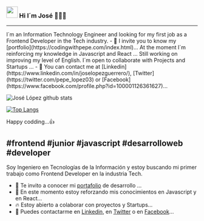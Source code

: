 ### <img src="https://www.gifsanimados.org/data/media/1645/saludar-con-la-mano-imagen-animada-0080.gif" width="30" height="30" />  Hi I´m José   👨🏻‍💻
<hr/>
I´m an Information Technology Engineer and looking for my first job as a Frontend Developer in the Tech industry.
- 🔭 I invite you to know my [portfolio](https://codingwithpepe.com/index.html)...
At the moment I´m reinforcing my knowledge in Javascript and React ...
Still working on improving my level of English.
I´m open to collaborate with Projects and Startups ...
- 💬 You can contact me at [Linkedin](https://www.linkedin.com/in/joselopezguerrero/), [Twitter](https://twitter.com/pepe_lopez03) or [Facebook](https://www.facebook.com/profile.php?id=100001126361627)...


![José López github stats](https://github-readme-stats.vercel.app/api?username=JoseLG03)

[![Top Langs](https://github-readme-stats.vercel.app/api/top-langs/?username=JoseLG03)](https://github.com/JoseLG03/github-readme-stats)

Happy codding...👍

#frontend #junior #javascript #desarrolloweb #developer
-----------------------------------------------------------------------------------------------------------------------------------------------------------------------------------
Soy Ingeniero en Tecnologías de la Información y estoy buscando mi primer trabajo como Frontend Developer en la industria Tech.

<!-- **JoseLG03/JoseLG03** is a ✨ _special_ ✨ repository because its `README.md` (this file) appears on your GitHub profile. -->

- 🔭 Te invito a conocer mi [portafolio](https://codingwithpepe.com/index.html) de desarrollo ...
- 🌱 En este momento estoy reforzando mis conocimientos en Javascript y en React...
- 🔥 Estoy abierto a colaborar con proyectos y Startups...
- 💬 Puedes contactarme en [Linkedin](https://www.linkedin.com/in/joselopezguerrero/), en [Twitter](https://twitter.com/pepe_lopez03) o en [Facebook](https://www.facebook.com/profile.php?id=100001126361627)...
